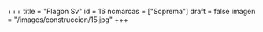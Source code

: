 +++
title = "Flagon Sv"
id = 16
ncmarcas = ["Soprema"]
draft = false
imagen = "/images/construccion/15.jpg"
+++

<!--more-->
